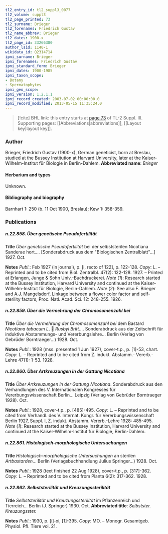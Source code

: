 ```yaml
---
tl2_entry_id: tl2_suppl3_0077
tl2_volume: suppl3
tl2_page_printed: 73
tl2_surname: Brieger
tl2_forenames: Friedrich Gustav
tl2_name_abbrev: Brieger
tl2_dates: 1900-x
tl2_page_id: 33266380
author_lsid: 1140-1
wikidata_id: Q2314714
ipni_surname: Brieger
ipni_forenames: Friedrich Gustav
ipni_standard_form: Brieger
ipni_dates: 1900-1985
ipni_taxon_scope: 
- Botany
- Spermatophytes
ipni_geo_scope: 
ipni_version: 1.2.1.1
ipni_record_created: 2003-07-02 00:00:00.0
ipni_record_modified: 2013-05-15 11:35:24.0
---
```



> [!cite] BHL link: this entry starts at [page 73](https://www.biodiversitylibrary.org/page/33266380) of TL-2 Suppl. III.
> Supporting pages: [[Abbreviations|abbreviations]], [[Layout key|layout key]].

### Author

Brieger, Friedrich Gustav (1900-x), German geneticist, born at Breslau, studied at the Bussey Institution at Harvard University, later at the Kaiser-Wilhelm-Institut für Biologie in Berlin-Dahlem. 
**Abbreviated name**: *Brieger*

#### Herbarium and types

Unknown.

#### Bibliography and biography

Barnhart 1: 250 (b. 11 Oct 1900, Breslau); Kew 1: 358-359.

### Publications

##### n.22.858. Über genetische Pseudofertilität

**Title**
*Über genetische Pseudofertilität* bei der selbststerilen Nicotiana Sanderae hort.... \[Sonderabdruck aus dem "Biologischen Zentralblatt"...\] 1927. Oct.

**Notes**
*Publ*.: Feb 1927 (in journal), p. \[i, recto of 122\], p. 122-128. *Copy*: L. – Reprinted and to be cited from Biol. Zentralbl. 47(2): 122-128. 1927. – Printed at Erlangen, Junge & Sohn Univ.-Buchdruckerei.
*Note* (*1*): Research started at the Bussey Institution, Harvard University and continued at the Kaiser-Wilhelm-Institut für Biologie, Berlin-Dahlem.
*Note* (*2*): See also F. Brieger and A.J. Mangelsdorf, Linkage between a flower color factor and self-sterility factors, Proc. Natl. Acad. Sci. 12: 248-255. 1926.

##### n.22.859. Über die Vermehrung der Chromosomenzahl bei

**Title**
*Über die Vermehrung der Chromosomenzahl bei* dem Bastard *Nicotiana tabacum L*.  *Rusbyi Britt*.... Sonderabdruck aus der Zeitschrift für induktive Abstammungs- und Vererbungslehre... Berlin (Verlag von Gebrüder Borntraeger...) 1928. Oct.

**Notes**
*Publ*.: 1928 (mss. presented 1 Jun 1927), cover-t.p., p. \[1\]-53, chart. *Copy*: L. – Reprinted and to be cited from Z. indukt. Abstamm.- Vererb.-Lehre 47(1): 1-53. 1928.

##### n.22.860. Über Artkreuzungen in der Gattung Nicotiana

**Title**
*Über Artkreuzungen in der Gattung Nicotiana*. Sonderabdruck aus den Verhandlungen des V. Internationalen Kongresses für Vererbungswissenschaft Berlin... Leipzig (Verlag von Gebrüder Borntraeger 1928). Oct.

**Notes**
*Publ*.: 1928, cover-t.p., p. \[485\]-495. *Copy*: L. – Reprinted and to be cited from Verhandl. des V. Internat. Kongr. für Vererbungswissenschaft Berlin 1927, Suppl. I, Z. indukt. Abstamm. Vererb.-Lehre 1928: 485-495.
*Note* (*1*): Research started at the Bussey Institution, Harvard University and continued at the Kaiser-Wilhelm-Institut für Biologie, Berlin-Dahlem.

##### n.22.861. Histologisch-morphologische Untersuchungen

**Title**
*Histologisch-morphologische Untersuchungen* an sterilen *Artbastarden*... Berlin (Verlagsbuchhandlung Julius Springer...) 1928. Oct.

**Notes**
*Publ*.: 1928 (text finished 22 Aug 1928), cover-t.p., p. \[317\]-362. *Copy*: L. – Reprinted and to be cited from Planta 6(2): 317-362. 1928.

##### n.22.862. Selbststerilität und Kreuzungssterilität

**Title**
*Selbststerilität und Kreuzungssterilität* im Pflanzenreich und Tierreich... Berlin (J. Springer) 1930. Oct.
**Abbreviated title**: *Selbstster. Kreuzungsster.*

**Notes**
*Publ*.: 1930, p. \[i\]-xi, \[1\]-395. *Copy*: MO. – Monogr. Gesamtgeb. Physiol. Pfl. Tiere vol. 21.

